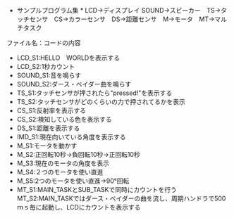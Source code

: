 * サンプルプログラム集 * 
LCD→ディスプレイ SOUND→スピーカー　TS→タッチセンサ　CS→カラーセンサ　DS→距離センサ　M→モータ　MT→マルチタスク  
 
ファイル名：コードの内容  
- LCD_S1:HELLO　WORLDを表示する  
- LCD_S2:1秒カウント  
- SOUND_S1:音を鳴らす  
- SOUND_S2:ダース・ベイダー曲を鳴らす  
- TS_S1:タッチセンサが押されたら"pressed!"を表示する  
- TS_S2:タッチセンサがどのくらいの力で押されてるかを表示  
- CS_S1:反射率を表示する  
- CS_S2:検知している色を表示する  
- DS_S1:距離を表示する  
- IMD_S1:現在向いている角度を表示する  
- M_S1:モータを動かす  
- M_S2:正回転10秒→負回転10秒→正回転10秒  
- M_S3:現在のモータの角度を表示  
- M_S4:２つのモータを使い直進  
- M_S5:2つのモータを使い直進→90°回転  
- MT_S1:MAIN_TASKとSUB_TASKで同時にカウントを行う  
MT_S2:MAIN_TASKではダース・ベイダーの曲を流し、周期ハンドラで500ｍｓ毎に起動し、LCDにカウントを表示する
